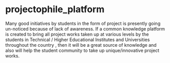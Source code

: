 # projectophile_platform
Many good initiatives by students in the form of project is presently going   un-noticed because of lack of awareness. If a common knowledge platform  is created to bring all project works taken up at various levels by the students in Technical  / Higher Educational Institutes and Universities throughout the country , then it will be a great source of knowledge and also will help the student community to take up unique/innovative project works.
